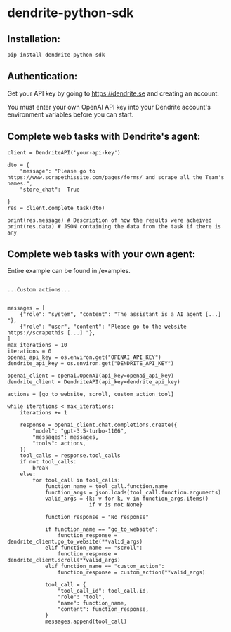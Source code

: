 # dendrite-python-sdk

## Installation:

```
pip install dendrite-python-sdk
```

## Authentication:

Get your API key by going to https://dendrite.se and creating an account.

You must enter your own OpenAI API key into your Dendrite account's environment variables before you can start.

## Complete web tasks with Dendrite's agent:

```
client = DendriteAPI('your-api-key')

dto = {
    "message": "Please go to https://www.scrapethissite.com/pages/forms/ and scrape all the Team's names.",
    "store_chat":  True

}
res = client.complete_task(dto)

print(res.message) # Description of how the results were acheived
print(res.data) # JSON containing the data from the task if there is any
```

## Complete web tasks with your own agent:

Entire example can be found in /examples.

```

...Custom actions...


messages = [
    {"role": "system", "content": "The assistant is a AI agent [...] "},
    {"role": "user", "content": "Please go to the website https://scrapethis [...] "},
]
max_iterations = 10
iterations = 0
openai_api_key = os.environ.get("OPENAI_API_KEY")
dendrite_api_key = os.environ.get("DENDRITE_API_KEY")

openai_client = openai.OpenAI(api_key=openai_api_key)
dendrite_client = DendriteAPI(api_key=dendrite_api_key)

actions = [go_to_website, scroll, custom_action_tool]

while iterations < max_iterations:
    iterations += 1

    response = openai_client.chat.completions.create({
        "model": "gpt-3.5-turbo-1106",
        "messages": messages,
        "tools": actions,
    })
    tool_calls = response.tool_calls
    if not tool_calls:
        break
    else:
        for tool_call in tool_calls:
            function_name = tool_call.function.name
            function_args = json.loads(tool_call.function.arguments)
            valid_args = {k: v for k, v in function_args.items()
                          if v is not None}

            function_response = "No response"

            if function_name == "go_to_website":
                function_response = dendrite_client.go_to_website(**valid_args)
            elif function_name == "scroll":
                function_response = dendrite_client.scroll(**valid_args)
            elif function_name == "custom_action":
                function_response = custom_action(**valid_args)

            tool_call = {
                "tool_call_id": tool_call.id,
                "role": "tool",
                "name": function_name,
                "content": function_response,
            }
            messages.append(tool_call)

```
